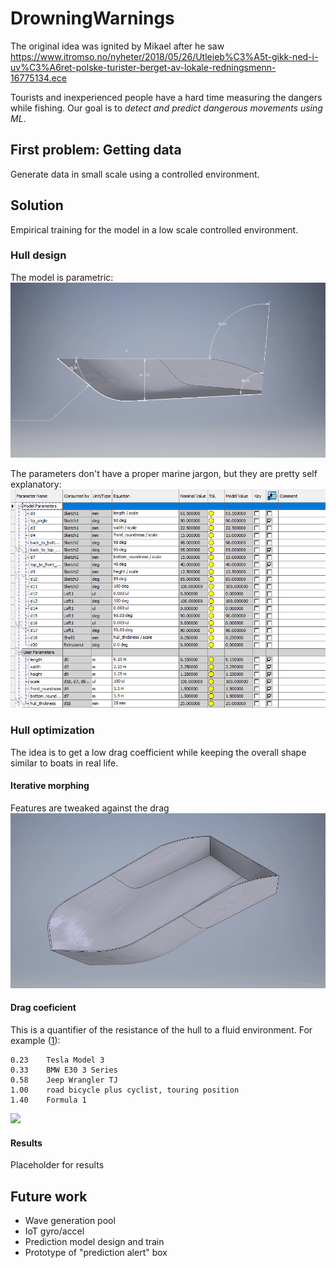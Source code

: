 # DrowningWarnings
The original idea was ignited by Mikael after he saw https://www.itromso.no/nyheter/2018/05/26/Utleieb%C3%A5t-gikk-ned-i-uv%C3%A6ret-polske-turister-berget-av-lokale-redningsmenn-16775134.ece 

Tourists and inexperienced people have a hard time measuring the dangers while fishing. Our goal is to *detect and predict dangerous movements using ML*.  

## First problem: Getting data
Generate data in small scale using a controlled environment.

## Solution
Empirical training for the model in a low scale controlled environment. 

### Hull design
The model is parametric:
![](images/parametric_hull.gif)

The parameters don't have a proper marine jargon, but they are pretty self explanatory:
![](images/parameters.png)


### Hull optimization
The idea is to get a low drag coefficient while keeping the overall shape similar to boats in real life.

#### Iterative morphing
Features are tweaked against the drag
![](images/parametric_morph.gif)

#### Drag coeficient
This is a quantifier of the resistance of the hull to a fluid environment. For example ([1](https://en.wikipedia.org/wiki/Drag_coefficient)):

    0.23	Tesla Model 3
    0.33	BMW E30 3 Series 
    0.58	Jeep Wrangler TJ 
    1.00	road bicycle plus cyclist, touring position
    1.40	Formula 1
    
![](images/flow.gif)

#### Results
Placeholder for results

## Future work
- Wave generation pool
- IoT gyro/accel
- Prediction model design and train
- Prototype of "prediction alert" box
